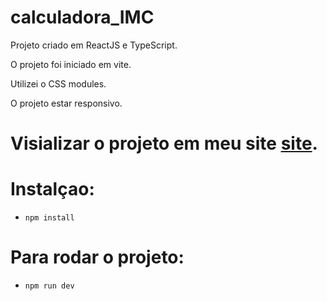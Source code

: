 # calculadora_IMC

Projeto criado em ReactJS e TypeScript.

O projeto foi iniciado em vite.

Utilizei o CSS modules.

O projeto estar responsivo.

# Visializar o projeto em meu site [site](https://daniel-olive.github.io/calculadora_IMC/).

# Instalçao:

- `npm install`

# Para rodar o projeto:

- `npm run dev`